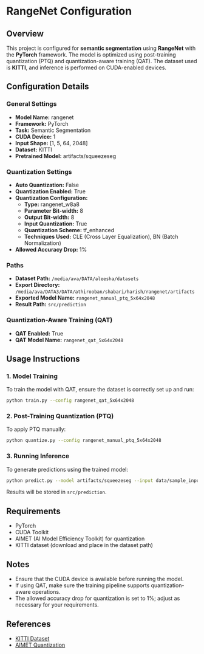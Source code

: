# RangeNet Configuration

## Overview
This project is configured for **semantic segmentation** using **RangeNet** with the **PyTorch** framework. The model is optimized using post-training quantization (PTQ) and quantization-aware training (QAT). The dataset used is **KITTI**, and inference is performed on CUDA-enabled devices.

## Configuration Details

### General Settings
- **Model Name:** rangenet
- **Framework:** PyTorch
- **Task:** Semantic Segmentation
- **CUDA Device:** 1
- **Input Shape:** [1, 5, 64, 2048]
- **Dataset:** KITTI
- **Pretrained Model:** artifacts/squeezeseg

### Quantization Settings
- **Auto Quantization:** False
- **Quantization Enabled:** True
- **Quantization Configuration:**
  - **Type:** rangenet_w8a8
  - **Parameter Bit-width:** 8
  - **Output Bit-width:** 8
  - **Input Quantization:** True
  - **Quantization Scheme:** tf_enhanced
  - **Techniques Used:** CLE (Cross Layer Equalization), BN (Batch Normalization)
- **Allowed Accuracy Drop:** 1%

### Paths
- **Dataset Path:** `/media/ava/DATA/aleesha/datasets`
- **Export Directory:** `/media/ava/DATA3/DATA/athirooban/shabari/harish/rangenet/artifacts`
- **Exported Model Name:** `rangenet_manual_ptq_5x64x2048`
- **Result Path:** `src/prediction`

### Quantization-Aware Training (QAT)
- **QAT Enabled:** True
- **QAT Model Name:** `rangenet_qat_5x64x2048`

## Usage Instructions

### 1. Model Training
To train the model with QAT, ensure the dataset is correctly set up and run:
```bash
python train.py --config rangenet_qat_5x64x2048
```

### 2. Post-Training Quantization (PTQ)
To apply PTQ manually:
```bash
python quantize.py --config rangenet_manual_ptq_5x64x2048
```

### 3. Running Inference
To generate predictions using the trained model:
```bash
python predict.py --model artifacts/squeezeseg --input data/sample_input
```
Results will be stored in `src/prediction`.

## Requirements
- PyTorch
- CUDA Toolkit
- AIMET (AI Model Efficiency Toolkit) for quantization
- KITTI dataset (download and place in the dataset path)

## Notes
- Ensure that the CUDA device is available before running the model.
- If using QAT, make sure the training pipeline supports quantization-aware operations.
- The allowed accuracy drop for quantization is set to 1%; adjust as necessary for your requirements.

## References
- [KITTI Dataset](http://www.cvlibs.net/datasets/kitti/)
- [AIMET Quantization](https://github.com/quic/aimet)

